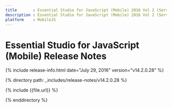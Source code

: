 ```yaml
---
title       : Essential Studio for JavaScript (Mobile) 2016 Vol 2 (Service Pack 1)Release Notes
description : Essential Studio for JavaScript (Mobile) 2016 Vol 2 (Service Pack 1)Release Notes
platform    : MobileJS
---
```


# Essential Studio for JavaScript (Mobile) Release Notes

{% include release-info.html date="July 29, 2016" version="v14.2.0.28" %} 

{% directory path: _includes/release-notes/v14.2.0.28 %}

{% include {{file.url}} %}

{% enddirectory %}